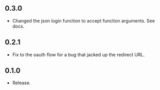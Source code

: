 ## 0.3.0

- Changed the json login function to accept function arguments. See
  docs.

## 0.2.1

- Fix to the oauth flow for a bug that jacked up the redirect URL.

## 0.1.0

- Release.
